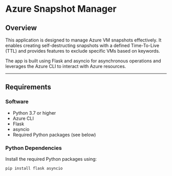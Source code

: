 # Azure Snapshot Manager

## Overview
This application is designed to manage Azure VM snapshots effectively. It enables creating self-destructing snapshots with a defined Time-To-Live (TTL) and provides features to exclude specific VMs based on keywords.

The app is built using Flask and asyncio for asynchronous operations and leverages the Azure CLI to interact with Azure resources.

---

## Requirements

### Software
- Python 3.7 or higher
- Azure CLI
- Flask
- asyncio
- Required Python packages (see below)

### Python Dependencies
Install the required Python packages using:
```bash
pip install flask asyncio
```

